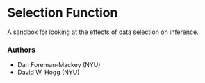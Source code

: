 # Selection Function

A sandbox for looking at the effects of data selection on inference.

### Authors

* Dan Foreman-Mackey (NYU)
* David W. Hogg (NYU)
